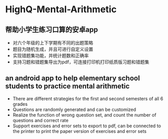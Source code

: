 # HighQ-Mental-Arithmetic
## 帮助小学生练习口算的安卓app
- 对六个年级的上下学期有不同的出题策略
- 题目为随机生成，并且可进行自定义设置
- 实现错题集功能，并统计题数和正确率
- 支持习题和错题集导出为pdf，可连接打印机打印纸质版习题和错题集
## an android app to help elementary school students to practice mental arithmetic
- There are different strategies for the first and second semesters of all 6 grades
- Questions are randomly generated and can be customized
- Realize the function of wrong question set, and count the number of questions and correct rate
- Support exercises and error sets to export to pdf, can be connected to the printer to print the paper version of exercises and error sets
